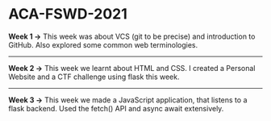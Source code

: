 # ACA-FSWD-2021

**Week 1 &#8594;** This week was about VCS (git to be precise) and introduction to GitHub. Also explored some common web terminologies.

---
**Week 2 &#8594;** This week we learnt about HTML and CSS. I created a Personal Website and a CTF challenge using flask this week.

---
**Week 3 &#8594;** This week we made a JavaScript application, that listens to a flask backend. Used the fetch() API and async await extensively.

